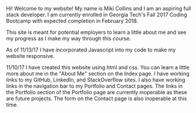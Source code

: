 Hi! Welcome to my website!  My name is Miki Collins and I am an aspiring full stack developer.  I am currently enrolled in Georgia Tech's Fall 2017 Coding Bootcamp with expected completion in February 2018.  

This site is meant for potential employers to learn a little about me and see my progress as I make my way through this course.

As of 11/13/17 I have incorporated Javascript into my code to make my website responsive. 

11/10/17 I have created this website using html and css.  You can learn a little more about me in the "About Me" section on the Index page.  I have working links to my GitHub, LinkedIn, and StackOverflow sites.  I also have working links in the navigation bar to my Portfolio and Contact pages.  The links in the Portfolio section of the Portfolio page are currently inoperable as these are future projects.  The form on the Contact page is also inoperable at this time.   